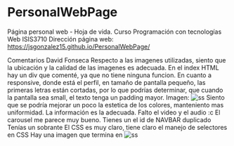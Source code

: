 # PersonalWebPage
Página personal web - Hoja de vida. Curso Programación con tecnologías Web ISIS3710
Dirección página web: https://jsgonzalez15.github.io/PersonalWebPage/

Comentarios David Fonseca
Respecto a las imagenes utilizadas, siento que la ubicación y la calidad de las imagenes es adecuada.
En el index HTML hay un div que comenté, ya que no tiene ninguna funcion.
En cuanto a responsive, donde está el perfil, en tamaño de pantalla pequeño, las primeras letras están cortadas, por lo que podrías determinar, que cuando la pantalla sea small, el texto tenga un padding mayor. Imagen: 
![ss](https://gyazo.com/0b27bbd7cae4a4639fd2dc5f30bb8a45)
Siento que se podría mejorar un poco la estetica de los colores, manteniento mas uniformidad.
La información es la adecuada.
Falto el video y el audio :c
El carousel me parece muy bueno.
Tienes un el id de NAVBAR duplicado
Tenías un </div> sobrante
El CSS es muy claro, tiene claro el manejo de selectores en CSS
Hay una imagen que termina en </img>
![ss](https://gyazo.com/536fbae1202061a2400313130f1b8d7d)



